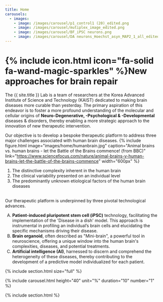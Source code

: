 ```yaml
---
title: Home
carousels:
  - images: 
    - image: /images/carousel/p1_control1 (20)_edited.png
    - image: /images/carousel/mutiplex_image_edited.png
    - image: /images/carousel/BF_iPSC neurons.png
    - image: /images/carousel/DA neurons_Hoechst_asyn_MAP2_1_all_edited.png
---
```


# {% include icon.html icon="fa-solid fa-wand-magic-sparkles" %}New approaches for brain repair

The {{ site.title }} Lab is a team of researchers at the Korea Advanced Institute of Science and Technology (KAIST) dedicated to making brain diseases more curable than yesterday. The primary aspiration of this endeavor is to foster a more profound understanding of the molecular and cellular origins of <strong><blueinvt>Neuro-Degenerative, -Psychological & -Developmental</blueinvt></strong> diseases & disorders, thereby enabling a more strategic approach to the innovation of new therapeutic intervention.
<br>

Our objective is to develop a bespoke therapeutic platform to address three major challenges associated with human brain diseases.
{% include figure.html image="images/home/humanbrain.jpg" caption="Animal brains vs. human brains - let the Battle of the Brains commence! (from BBC)" link="https://www.sciencefocus.com/nature/animal-brains-v-human-brains-let-the-battle-of-the-brains-commence" width="600px" %}

<ol>
  <li>The distinctive complexity inherent in the human brain </li>
  
  <li>The clinical variability presented on an individual level </li>
  
  <li>The predominantly unknown etiological factors of the human brain diseases </li>
</ol>

<br>
Our therapeutic platform is underpinned by three pivotal technological advances.

<ol type="A">
  <li> <strong><yellowinvt>Patient-induced pluripotent stem cell (iPSC)</yellowinvt></strong> technology, facilitating the implementation of the 'Disease in a dish' model. This approach is instrumental in profiling an individual’s brain cells and elucidating the specific mechanisms driving their disease.
  </li>

  <li> <strong><blueinvt>Brain organoid</blueinvt></strong>, often described as "Mini-brain", a powerful tool in neuroscience, offering a unique window into the human brain's complexities, diseases, and potential treatments. 
  </li>
  
  <li> <strong><orangenvt>Artificial intelligence (AI)</orangenvt></strong>, harnessed to discern and comprehend the heterogeneity of these diseases, thereby contributing to the development of a predictive model individualized for each patient.
  </li>
</ol>

{% include section.html size="full" %}

{% include carousel.html height="40" unit="%" duration="10" number="1" %}
  
{% include section.html %}
